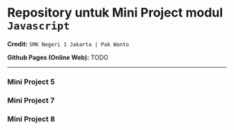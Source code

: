 # Repository untuk Mini Project modul `Javascript`
**Credit:** `SMK Negeri 1 Jakarta | Pak Wanto`

**Github Pages (Online Web):** TODO
___

### Mini Project 5
### Mini Project 7
### Mini Project 8
